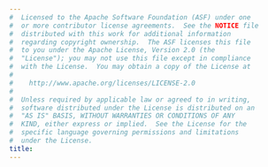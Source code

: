 ```yaml
---
#  Licensed to the Apache Software Foundation (ASF) under one
#  or more contributor license agreements.  See the NOTICE file
#  distributed with this work for additional information
#  regarding copyright ownership.  The ASF licenses this file
#  to you under the Apache License, Version 2.0 (the
#  "License"); you may not use this file except in compliance
#  with the License.  You may obtain a copy of the License at
#
#    http://www.apache.org/licenses/LICENSE-2.0
#
#  Unless required by applicable law or agreed to in writing,
#  software distributed under the License is distributed on an
#  "AS IS" BASIS, WITHOUT WARRANTIES OR CONDITIONS OF ANY
#  KIND, either express or implied.  See the License for the
#  specific language governing permissions and limitations
#  under the License.
title:
---
```

